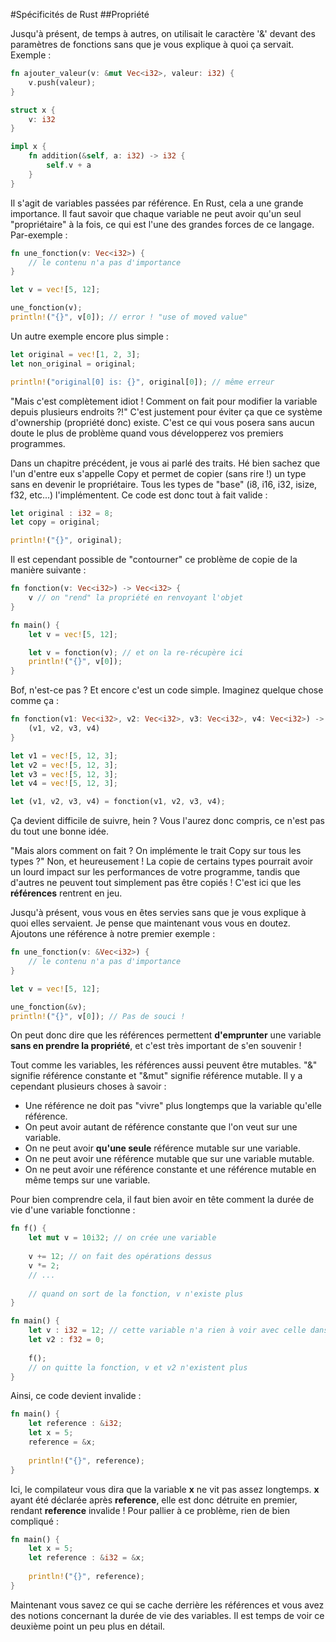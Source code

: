 #Spécificités de Rust
##Propriété

Jusqu'à présent, de temps à autres, on utilisait le caractère '&' devant des paramètres de fonctions sans que je vous explique à quoi ça servait. Exemple :

```Rust
fn ajouter_valeur(v: &mut Vec<i32>, valeur: i32) {
    v.push(valeur);
}

struct x {
    v: i32
}

impl x {
    fn addition(&self, a: i32) -> i32 {
        self.v + a
    }
}
```

Il s'agit de variables passées par référence. En Rust, cela a une grande importance. Il faut savoir que chaque variable ne peut avoir qu'un seul "propriétaire" à la fois, ce qui est l'une des grandes forces de ce langage. Par-exemple :

```Rust
fn une_fonction(v: Vec<i32>) {
    // le contenu n'a pas d'importance
}

let v = vec![5, 12];

une_fonction(v);
println!("{}", v[0]); // error ! "use of moved value"
```

Un autre exemple encore plus simple :

```Rust
let original = vec![1, 2, 3];
let non_original = original;

println!("original[0] is: {}", original[0]); // même erreur
```

"Mais c'est complètement idiot ! Comment on fait pour modifier la variable depuis plusieurs endroits ?!"
C'est justement pour éviter ça que ce système d'ownership (propriété donc) existe. C'est ce qui vous posera sans aucun doute le plus de problème quand vous développerez vos premiers programmes.

Dans un chapitre précédent, je vous ai parlé des traits. Hé bien sachez que l'un d'entre eux s'appelle Copy et permet de copier (sans rire !) un type sans en devenir le propriétaire. Tous les types de "base" (i8, i16, i32, isize, f32, etc...) l'implémentent. Ce code est donc tout à fait valide :

```Rust
let original : i32 = 8;
let copy = original;

println!("{}", original);
```

Il est cependant possible de "contourner" ce problème de copie de la manière suivante :

```Rust
fn fonction(v: Vec<i32>) -> Vec<i32> {
    v // on "rend" la propriété en renvoyant l'objet
}

fn main() {
    let v = vec![5, 12];

    let v = fonction(v); // et on la re-récupère ici
    println!("{}", v[0]);
}
```

Bof, n'est-ce pas ? Et encore c'est un code simple. Imaginez quelque chose comme ça :

```Rust
fn fonction(v1: Vec<i32>, v2: Vec<i32>, v3: Vec<i32>, v4: Vec<i32>) -> (Vec<i32>, Vec<i32>, Vec<i32>, Vec<i32>) {
    (v1, v2, v3, v4)
}

let v1 = vec![5, 12, 3];
let v2 = vec![5, 12, 3];
let v3 = vec![5, 12, 3];
let v4 = vec![5, 12, 3];

let (v1, v2, v3, v4) = fonction(v1, v2, v3, v4);
```

Ça devient difficile de suivre, hein ? Vous l'aurez donc compris, ce n'est pas du tout une bonne idée.

"Mais alors comment on fait ? On implémente le trait Copy sur tous les types ?"
Non, et heureusement ! La copie de certains types pourrait avoir un lourd impact sur les performances de votre programme, tandis que d'autres ne peuvent tout simplement pas être copiés ! C'est ici que les __références__ rentrent en jeu.

Jusqu'à présent, vous vous en êtes servies sans que je vous explique à quoi elles servaient. Je pense que maintenant vous vous en doutez. Ajoutons une référence à notre premier exemple :

```Rust
fn une_fonction(v: &Vec<i32>) {
    // le contenu n'a pas d'importance
}

let v = vec![5, 12];

une_fonction(&v);
println!("{}", v[0]); // Pas de souci !
```

On peut donc dire que les références permettent __d'emprunter__ une variable __sans en prendre la propriété__, et c'est très important de s'en souvenir !

Tout comme les variables, les références aussi peuvent être mutables. "&" signifie référence constante et "&mut" signifie référence mutable. Il y a cependant plusieurs choses à savoir :

 * Une référence ne doit pas "vivre" plus longtemps que la variable qu'elle référence.
 * On peut avoir autant de référence constante que l'on veut sur une variable.
 * On ne peut avoir __qu'une seule__ référence mutable sur une variable.
 * On ne peut avoir une référence mutable que sur une variable mutable.
 * On ne peut avoir une référence constante et une référence mutable en même temps sur une variable.

Pour bien comprendre cela, il faut bien avoir en tête comment la durée de vie d'une variable fonctionne :

```Rust
fn f() {
    let mut v = 10i32; // on crée une variable
    
    v += 12; // on fait des opérations dessus
    v *= 2;
    // ...
    
    // quand on sort de la fonction, v n'existe plus
}

fn main() {
    let v : i32 = 12; // cette variable n'a rien à voir avec celle dans la fonction f
    let v2 : f32 = 0;
    
    f();
    // on quitte la fonction, v et v2 n'existent plus    
}
```

Ainsi, ce code devient invalide :

```Rust
fn main() {
    let reference : &i32;
    let x = 5;
    reference = &x;
    
    println!("{}", reference);
}
```

Ici, le compilateur vous dira que la variable __x__ ne vit pas assez longtemps. __x__ ayant été déclarée après __reference__, elle est donc détruite en premier, rendant __reference__ invalide ! Pour pallier à ce problème, rien de bien compliqué :

```Rust
fn main() {
    let x = 5;
    let reference : &i32 = &x;
    
    println!("{}", reference);
}
```

Maintenant vous savez ce qui se cache derrière les références et vous avez des notions concernant la durée de vie des variables. Il est temps de voir ce deuxième point un peu plus en détail.
